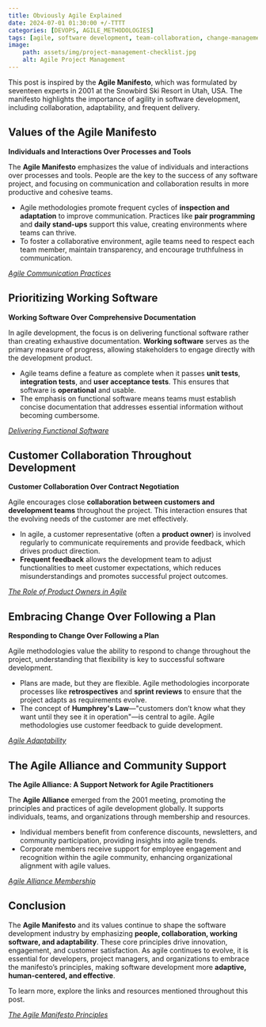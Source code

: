 ```yaml
---
title: Obviously Agile Explained 
date: 2024-07-01 01:30:00 +/-TTTT
categories: [DEVOPS, AGILE_METHODOLOGIES]
tags: [agile, software development, team-collaboration, change-management, customer-involvement, devops]
image:
    path: assets/img/project-management-checklist.jpg
    alt: Agile Project Management
---
```


This post is inspired by the **Agile Manifesto**, which was formulated by seventeen experts in 2001 at the Snowbird Ski Resort in Utah, USA. The manifesto highlights the importance of agility in software development, including collaboration, adaptability, and frequent delivery.

## Values of the Agile Manifesto

**Individuals and Interactions Over Processes and Tools**

The **Agile Manifesto** emphasizes the value of individuals and interactions over processes and tools. People are the key to the success of any software project, and focusing on communication and collaboration results in more productive and cohesive teams.

- Agile methodologies promote frequent cycles of **inspection and adaptation** to improve communication. Practices like **pair programming** and **daily stand-ups** support this value, creating environments where teams can thrive.
- To foster a collaborative environment, agile teams need to respect each team member, maintain transparency, and encourage truthfulness in communication.

*[Agile Communication Practices](https://defradigital.blog.gov.uk/a-guide-to-agile-communication/)*

## Prioritizing Working Software

**Working Software Over Comprehensive Documentation**

In agile development, the focus is on delivering functional software rather than creating exhaustive documentation. **Working software** serves as the primary measure of progress, allowing stakeholders to engage directly with the development product.

- Agile teams define a feature as complete when it passes **unit tests**, **integration tests**, and **user acceptance tests**. This ensures that software is **operational** and usable.
- The emphasis on functional software means teams must establish concise documentation that addresses essential information without becoming cumbersome.

*[Delivering Functional Software](https://www.linkedin.com/pulse/functional-side-business-software-delivery-neil-magnuson-pmp-csm)*

## Customer Collaboration Throughout Development

**Customer Collaboration Over Contract Negotiation**

Agile encourages close **collaboration between customers and development teams** throughout the project. This interaction ensures that the evolving needs of the customer are met effectively.

- In agile, a customer representative (often a **product owner**) is involved regularly to communicate requirements and provide feedback, which drives product direction.
- **Frequent feedback** allows the development team to adjust functionalities to meet customer expectations, which reduces misunderstandings and promotes successful project outcomes.

*[The Role of Product Owners in Agile](https://scaledagileframework.com/product-owner/#:~:text=The%20Product%20Owner%20(PO)%20is,with%20customer%20and%20stakeholder%20needs.)*

## Embracing Change Over Following a Plan

**Responding to Change Over Following a Plan**

Agile methodologies value the ability to respond to change throughout the project, understanding that flexibility is key to successful software development.

- Plans are made, but they are flexible. Agile methodologies incorporate processes like **retrospectives** and **sprint reviews** to ensure that the project adapts as requirements evolve.
- The concept of **Humphrey's Law**—"customers don’t know what they want until they see it in operation"—is central to agile. Agile methodologies use customer feedback to guide development.

*[Agile Adaptability](https://medium.com/@prestinisebastian/agile-flexibility-and-adaptability-67f87f20a498)*

## The Agile Alliance and Community Support

**The Agile Alliance: A Support Network for Agile Practitioners**

The **Agile Alliance** emerged from the 2001 meeting, promoting the principles and practices of agile development globally. It supports individuals, teams, and organizations through membership and resources.

- Individual members benefit from conference discounts, newsletters, and community participation, providing insights into agile trends.
- Corporate members receive support for employee engagement and recognition within the agile community, enhancing organizational alignment with agile values.

*[Agile Alliance Membership](https://www.agilealliance.org/membership)*

## Conclusion

The **Agile Manifesto** and its values continue to shape the software development industry by emphasizing **people, collaboration, working software, and adaptability**. These core principles drive innovation, engagement, and customer satisfaction. As agile continues to evolve, it is essential for developers, project managers, and organizations to embrace the manifesto’s principles, making software development more **adaptive, human-centered, and effective**.

To learn more, explore the links and resources mentioned throughout this post.

*[The Agile Manifesto Principles](https://agilemanifesto.org/principles.html)*

